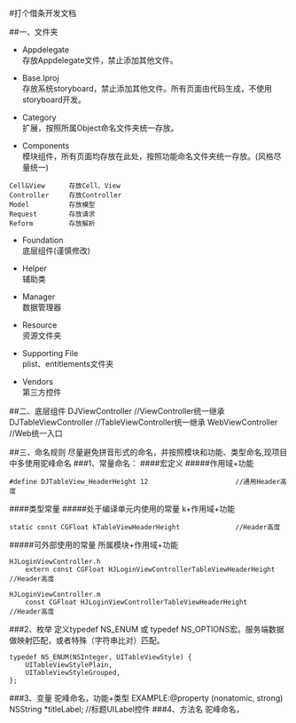 #打个借条开发文档

##一、文件夹

* Appdelegate<br>
存放Appdelegate文件，禁止添加其他文件。

* Base.Iproj<br>
存放系统storyboard，禁止添加其他文件。所有页面由代码生成，不使用storyboard开发。

* Category<br>
扩展，按照所属Object命名文件夹统一存放。

* Components<br>
模块组件，所有页面均存放在此处，按照功能命名文件夹统一存放。(风格尽量统一)<br>
<pre><code>Cell&View      存放Cell、View
Controller     存放Controller
Model          存放模型
Request        存放请求
Reform         存放解析
</code></pre>

* Foundation<br>
底层组件(谨慎修改)<br>

* Helper<br>
辅助类<br>

* Manager<br>
数据管理器<br>

* Resource<br>
资源文件夹<br>

* Supporting File<br>
plist、entitlements文件夹<br>

* Vendors<br>
第三方控件<br>

##二、底层组件
    DJViewController        //ViewController统一继承
    DJTableViewController   //TableViewController统一继承
    WebViewController       //Web统一入口

##三、命名规则
尽量避免拼音形式的命名，并按照模块和功能、类型命名,现项目中多使用驼峰命名
###1、常量命名：
####宏定义
#####作用域+功能
<pre><code>#define DJTableView_HeaderHeight 12                      //通用Header高度
</code></pre>
####类型常量
#####处于编译单元内使用的常量 k+作用域+功能
<pre><code>static const CGFloat kTableViewHeaderHeight              //Header高度
</code></pre>
#####可外部使用的常量 所属模块+作用域+功能
<pre><code>HJLoginViewController.h
    extern const CGFloat HJLoginViewControllerTableViewHeaderHeight //Header高度
</code></pre>
<pre><code>HJLoginViewController.m
    const CGFloat HJLoginViewControllerTableViewHeaderHeight        //Header高度
</code></pre>
###2、枚举
定义typedef NS_ENUM 或 typedef NS_OPTIONS宏。服务端数据做映射匹配，或者特殊（字符串比对）匹配。
<pre><code>typedef NS_ENUM(NSInteger, UITableViewStyle) {
    UITableViewStylePlain,
    UITableViewStyleGrouped,
};
</code></pre>
###3、变量
驼峰命名，功能+类型 EXAMPLE:@property (nonatomic, strong) NSString *titleLabel;  //标题UILabel控件
###4、方法名
驼峰命名，

